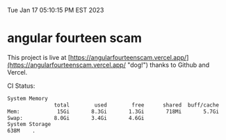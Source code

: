 Tue Jan 17 05:10:15 PM EST 2023

# angular fourteen scam


This project is live at [https://angularfourteenscam.vercel.app/](https://angularfourteenscam.vercel.app/ "dog!") thanks to Github and Vercel.

CI Status: 

```bash
System Memory
               total        used        free      shared  buff/cache   available
Mem:            15Gi       8.3Gi       1.3Gi       718Mi       5.7Gi       6.0Gi
Swap:          8.0Gi       3.4Gi       4.6Gi
System Storage
638M	.
